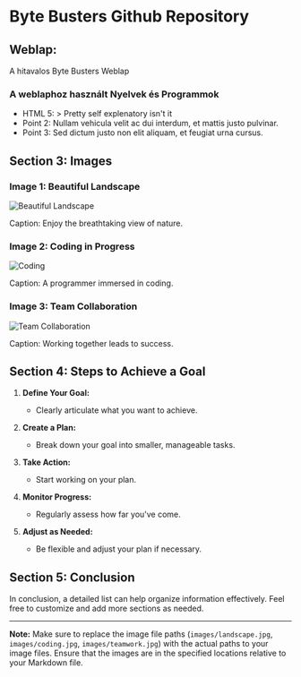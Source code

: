# Byte Busters Github Repository

## Weblap: 
A hitavalos Byte Busters Weblap 
### A weblaphoz használt Nyelvek és Programmok
- HTML 5: > Pretty self explenatory isn't it
- Point 2: Nullam vehicula velit ac dui interdum, et mattis justo pulvinar.
- Point 3: Sed dictum justo non elit aliquam, et feugiat urna cursus.

## Section 3: Images

### Image 1: Beautiful Landscape

![Beautiful Landscape](images/landscape.jpg)

Caption: Enjoy the breathtaking view of nature.

### Image 2: Coding in Progress

![Coding](images/coding.jpg)

Caption: A programmer immersed in coding.

### Image 3: Team Collaboration

![Team Collaboration](images/teamwork.jpg)

Caption: Working together leads to success.

## Section 4: Steps to Achieve a Goal

1. **Define Your Goal:**
   - Clearly articulate what you want to achieve.

2. **Create a Plan:**
   - Break down your goal into smaller, manageable tasks.

3. **Take Action:**
   - Start working on your plan.

4. **Monitor Progress:**
   - Regularly assess how far you've come.

5. **Adjust as Needed:**
   - Be flexible and adjust your plan if necessary.

## Section 5: Conclusion

In conclusion, a detailed list can help organize information effectively. Feel free to customize and add more sections as needed.

---

**Note:** Make sure to replace the image file paths (`images/landscape.jpg`, `images/coding.jpg`, `images/teamwork.jpg`) with the actual paths to your image files. Ensure that the images are in the specified locations relative to your Markdown file.
